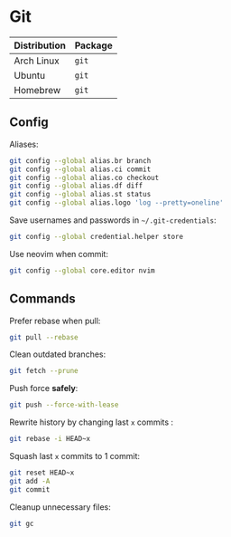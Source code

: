 # Git

| Distribution | Package |
| ------------ | ------- |
| Arch Linux   | `git`   |
| Ubuntu       | `git`   |
| Homebrew     | `git`   |

## Config

Aliases:

```sh
git config --global alias.br branch
git config --global alias.ci commit
git config --global alias.co checkout
git config --global alias.df diff
git config --global alias.st status
git config --global alias.logo 'log --pretty=oneline'
```

Save usernames and passwords in `~/.git-credentials`:

```sh
git config --global credential.helper store
```

Use neovim when commit:

```sh
git config --global core.editor nvim
```

## Commands

Prefer rebase when pull:

```sh
git pull --rebase
```

Clean outdated branches:

```sh
git fetch --prune
```

Push force **safely**:

```sh
git push --force-with-lease
```

Rewrite history by changing last `x` commits :

```sh
git rebase -i HEAD~x
```

Squash last `x` commits to 1 commit:

```sh
git reset HEAD~x
git add -A
git commit
```

Cleanup unnecessary files:

```sh
git gc
```
